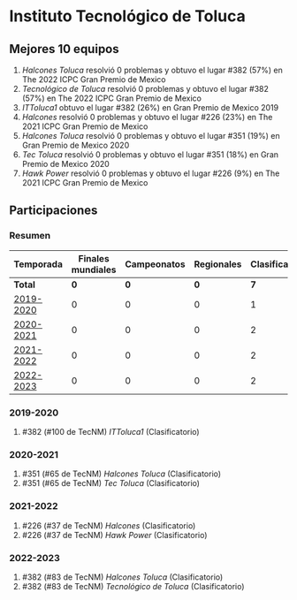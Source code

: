 ---
---

# Instituto Tecnológico de Toluca

## Mejores 10 equipos

1. _Halcones Toluca_ resolvió 0 problemas y obtuvo el lugar #382 (57%) en The 2022 ICPC Gran Premio de Mexico
1. _Tecnológico de Toluca_ resolvió 0 problemas y obtuvo el lugar #382 (57%) en The 2022 ICPC Gran Premio de Mexico
1. _ITToluca1_ obtuvo el lugar #382 (26%) en Gran Premio de Mexico 2019
1. _Halcones_ resolvió 0 problemas y obtuvo el lugar #226 (23%) en The 2021 ICPC Gran Premio de Mexico
1. _Halcones Toluca_ resolvió 0 problemas y obtuvo el lugar #351 (19%) en Gran Premio de Mexico 2020
1. _Tec Toluca_ resolvió 0 problemas y obtuvo el lugar #351 (18%) en Gran Premio de Mexico 2020
1. _Hawk Power_ resolvió 0 problemas y obtuvo el lugar #226 (9%) en The 2021 ICPC Gran Premio de Mexico

## Participaciones

### Resumen

| Temporada | Finales mundiales | Campeonatos | Regionales | Clasificatorios | Equipos |
| --- | --- | --- | --- | --- | --- |
| **Total** | **0** | **0** | **0** | **7** | **7** |
| [2019-2020](#2019-2020) | 0 | 0 | 0 | 1 | 1 |
| [2020-2021](#2020-2021) | 0 | 0 | 0 | 2 | 2 |
| [2021-2022](#2021-2022) | 0 | 0 | 0 | 2 | 2 |
| [2022-2023](#2022-2023) | 0 | 0 | 0 | 2 | 2 |

### 2019-2020

1. #382 (#100 de TecNM) _ITToluca1_ (Clasificatorio)

### 2020-2021

1. #351 (#65 de TecNM) _Halcones Toluca_ (Clasificatorio)
1. #351 (#65 de TecNM) _Tec Toluca_ (Clasificatorio)

### 2021-2022

1. #226 (#37 de TecNM) _Halcones_ (Clasificatorio)
1. #226 (#37 de TecNM) _Hawk Power_ (Clasificatorio)

### 2022-2023

1. #382 (#83 de TecNM) _Halcones Toluca_ (Clasificatorio)
1. #382 (#83 de TecNM) _Tecnológico de Toluca_ (Clasificatorio)



